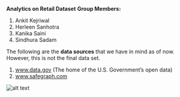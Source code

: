 **Analytics on Retail Dataset**
**Group Members:**
1. Ankit Kejriwal
2. Herleen Sanhotra
3. Kanika Saini
4. Sindhura Sadam

The following are the **data sources** that we have in mind as of now. However, this is  not the final data set. 
1. www.data.gov (The home of the U.S. Government’s open data)
2. www.safegraph.com





![alt text](https://upload.wikimedia.org/wikipedia/commons/b/b9/CRISP-DM_Process_Diagram.png)
